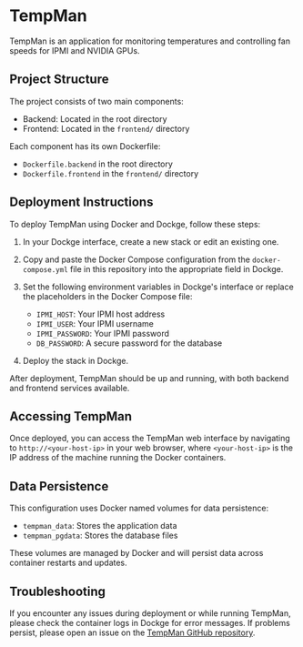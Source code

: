 # TempMan

TempMan is an application for monitoring temperatures and controlling fan speeds for IPMI and NVIDIA GPUs.

## Project Structure

The project consists of two main components:
- Backend: Located in the root directory
- Frontend: Located in the `frontend/` directory

Each component has its own Dockerfile:
- `Dockerfile.backend` in the root directory
- `Dockerfile.frontend` in the `frontend/` directory

## Deployment Instructions

To deploy TempMan using Docker and Dockge, follow these steps:

1. In your Dockge interface, create a new stack or edit an existing one.

2. Copy and paste the Docker Compose configuration from the `docker-compose.yml` file in this repository into the appropriate field in Dockge.

3. Set the following environment variables in Dockge's interface or replace the placeholders in the Docker Compose file:
   - `IPMI_HOST`: Your IPMI host address
   - `IPMI_USER`: Your IPMI username
   - `IPMI_PASSWORD`: Your IPMI password
   - `DB_PASSWORD`: A secure password for the database

4. Deploy the stack in Dockge.

After deployment, TempMan should be up and running, with both backend and frontend services available.

## Accessing TempMan

Once deployed, you can access the TempMan web interface by navigating to `http://<your-host-ip>` in your web browser, where `<your-host-ip>` is the IP address of the machine running the Docker containers.

## Data Persistence

This configuration uses Docker named volumes for data persistence:
- `tempman_data`: Stores the application data
- `tempman_pgdata`: Stores the database files

These volumes are managed by Docker and will persist data across container restarts and updates.

## Troubleshooting

If you encounter any issues during deployment or while running TempMan, please check the container logs in Dockge for error messages. If problems persist, please open an issue on the [TempMan GitHub repository](https://github.com/hrtsv/TempMan).
